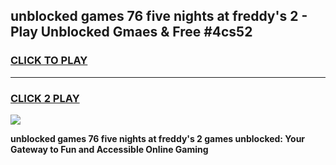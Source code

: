 
## unblocked games 76 five nights at freddy's 2 - Play Unblocked Gmaes & Free #4cs52
<h3>
<a href="https://premium.freeplayer.one?title=unblocked_games_76_five_nights_at_freddy's_2&ref=03M">CLICK TO PLAY</a></h3>
<hr>

<h3>
<a href="https://premium.freeplayer.one?title=unblocked_games_76_five_nights_at_freddy's_2&ref=03M">CLICK 2 PLAY</a>
  
</h3>

<a href="https://premium.freeplayer.one?title=unblocked_games_76_five_nights_at_freddy's_2&ref=03M"><img src="https://clearcache.store/games.png"></a>


**unblocked games 76 five nights at freddy's 2 games unblocked: Your Gateway to Fun and Accessible Online Gaming**
